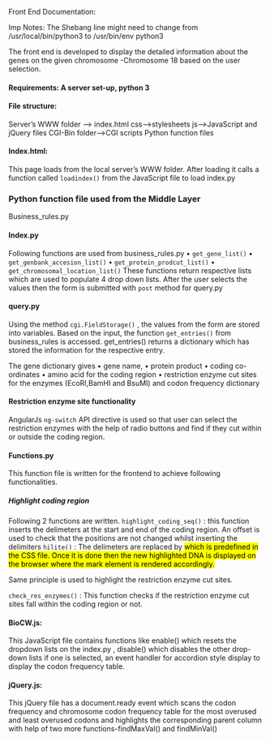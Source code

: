 Front End Documentation:

Imp Notes: 
The Shebang line might need to change from /usr/local/bin/python3 to /usr/bin/env python3 



The front end is developed to display the detailed information about the genes on the given chromosome -Chromosome 18 based on the user selection.

#### Requirements:  A server set-up, python 3

#### File structure:
Server’s WWW folder --> index.html
						             css-->stylesheets
						             js-->JavaScript and jQuery files
			    CGI-Bin folder-->CGI scripts
						                Python function files


#### Index.html: 
This page loads from the local server’s WWW folder. After loading it calls a function called `loadindex()` 
from the JavaScript file to load index.py

### Python function file used from the Middle Layer	
Business_rules.py

#### Index.py
   Following functions are used from business_rules.py
•	`get_gene_list()`
•	`get_genbank_accesion_list()`
•	`get_protein_prodcut_list()`
•	`get_chromosomal_location_list()`
These functions return respective lists which are used to populate 4 drop down lists.
After the user selects the values then the form is submitted with `post` method for query.py

#### query.py

Using the method `cgi.FieldStorage()` , the values from the form are stored into variables. 
Based on the input, the function `get_entries()` from business_rules is accessed. 
get_entries() returns a dictionary which has stored the information  for the respective entry. 

The gene dictionary gives 
•	gene name, 
•	protein product
•	coding co-ordinates 
•	amino acid for the coding region
•	restriction enzyme cut sites for the enzymes (EcoRI,BamHI and BsuMI) and codon frequency dictionary 


#### Restriction enzyme site functionality
AngularJs `ng-switch` API directive is used so that user can select the restriction enzymes with the help of radio buttons and find if they cut within or outside the coding region.


#### Functions.py 
This function file is written for the frontend to achieve following functionalities.

##### Highlight coding region
Following 2 functions are written.
`highlight_coding_seq()` : this function inserts the delimeters at the start and end of the coding region. An offset is used to check that the positions are not changed whilst inserting the delimiters
`hilite()` :  The delimeters are replaced by <mark class= ‘highlight’> which is predefined in the CSS file. Once it is done then the new highlighted DNA is displayed on the browser where the mark element is rendered accordingly.

Same principle is used to highlight the restriction enzyme cut sites.

`check_res_enzymes()` : This function checks if the restriction enzyme cut sites fall within the coding region or not.

#### BioCW.js:
This JavaScript file contains functions like enable() which resets the dropdown lists on the index.py , disable() which disables the other drop-down lists if one is selected, an event handler for accordion style display to display the codon frequency table.

#### jQuery.js:
This jQuery file has a document.ready event which scans the codon frequency and chromosome codon frequency table for the most overused and least overused codons and highlights the corresponding parent column with help of two more functions-findMaxVal() and findMinVal()



